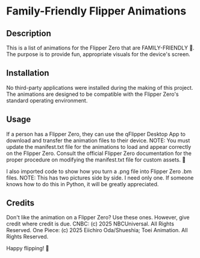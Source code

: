 # Family-Friendly Flipper Animations

## Description
This is a list of animations for the Flipper Zero that are FAMILY-FRIENDLY 🧸. The purpose is to provide fun, appropriate visuals for the device's screen.

## Installation
No third-party applications were installed during the making of this project. The animations are designed to be compatible with the Flipper Zero's standard operating environment.

## Usage
If a person has a Flipper Zero, they can use the qFlipper Desktop App to download and transfer the animation files to their device. NOTE: You must update the manifest.txt file for the animations to load and appear correctly on the Flipper Zero. Consult the official Flipper Zero documentation for the proper procedure on modifying the manifest.txt file for custom assets. 💾

I also imported code to show how you turn a .png file into Flipper Zero .bm files. NOTE: This has two pictures side by side. I need only one. If someone knows how to do this in Python, it will be greatly appreciated.

## Credits
Don't like the animation on a Flipper Zero? Use these ones. However, give credit where credit is due.
CNBC: (c) 2025 NBCUniversal. All Rights Reserved.
One Piece: (c) 2025 Eiichiro Oda/Shueshia; Toei Animation. All Rights Reserved.

Happy flipping! 🐬
